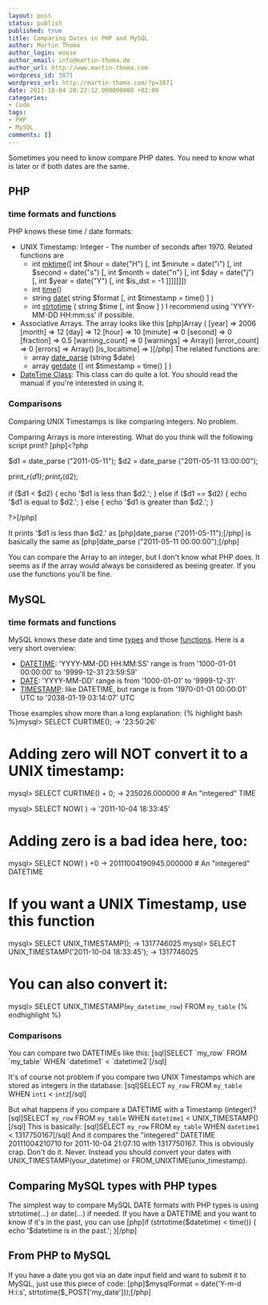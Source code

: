 ```yaml
---
layout: post
status: publish
published: true
title: Comparing Dates in PHP and MySQL
author: Martin Thoma
author_login: moose
author_email: info@martin-thoma.de
author_url: http://www.martin-thoma.com
wordpress_id: 3871
wordpress_url: http://martin-thoma.com/?p=3871
date: 2011-10-04 20:22:12.000000000 +02:00
categories:
- Code
tags:
- PHP
- MySQL
comments: []
---
```

Sometimes you need to know compare PHP dates. You need to know what is later or if both dates are the same.

<h2>PHP</h2>
<h3>time formats and functions</h3>
PHP knows these time / date formats:
<ul>
  <li>UNIX Timestamp: Integer - The number of seconds after 1970. Related functions are 
    <ul>
       <li>int <a href="http://www.php.net/manual/en/function.mktime.php">mktime</a>([ int $hour = date("H") [, int $minute = date("i") [, int $second = date("s") [, int $month = date("n") [, int $day = date("j") [, int $year = date("Y") [, int $is_dst = -1 ]]]]]]])</li>
       <li>int <a href="http://www.php.net/manual/en/function.time.php">time</a>()</li>
       <li>string <a href="http://www.php.net/manual/en/function.date.php">date</a>( string $format [, int $timestamp = time() ] )</li>
       <li>int <a href="http://www.php.net/manual/en/function.strtotime.php">strtotime</a> ( string $time [, int $now ] )
I recommend using 'YYYY-MM-DD HH:mm:ss' if possible.</li>
    </ul>
  </li>
  <li>Associative Arrays. The array looks like this [php]Array
(
    [year] => 2006
    [month] => 12
    [day] => 12
    [hour] => 10
    [minute] => 0
    [second] => 0
    [fraction] => 0.5
    [warning_count] => 0
    [warnings] => Array()
    [error_count] => 0
    [errors] => Array()
    [is_localtime] => 
)[/php]
The related functions are:
    <ul>
        <li>array <a href="http://www.php.net/manual/en/function.date-parse.php">date_parse</a> (string $date)</li>
        <li>array <a href="http://php.net/manual/en/function.getdate.php">getdate</a> ([ int $timestamp = time() ] )</li>
    </ul>
  </li>
  <li><a href="http://php.net/manual/en/class.datetime.php">DateTime Class</a>: This class can do quite a lot. You should read the manual if you're interested in using it.</li>
</ul>

<h3>Comparisons</h3>
Comparing UNIX Timestamps is like comparing integers. No problem. 

Comparing Arrays is more interesting. What do you think will the following script print?
[php]<?php

$d1 = date_parse ("2011-05-11");
$d2 = date_parse ("2011-05-11 13:00:00");

print_r($d1);
print_r($d2);

if ($d1 < $d2) {
    echo '$d1 is less than $d2.';
} else if ($d1 == $d2) {
    echo '$d1 is equal to $d2.';
} else {
    echo '$d1 is greater than $d2.';
}

?>[/php]

It prints '$d1 is less than $d2.' as 
[php]date_parse ("2011-05-11");[/php] is basically the same as 
[php]date_parse ("2011-05-11 00:00:00");[/php]

You can compare the Array to an integer, but I don't know what PHP does. It seems as if the array would always be considered as beeing greater. If you use the functions you'll be fine.

<h2>MySQL</h2>
<h3>time formats and functions</h3>
MySQL knows these date and time <a href="http://dev.mysql.com/doc/refman/5.5/en/date-and-time-types.html">types</a> and those <a href="http://dev.mysql.com/doc/refman/5.5/en/date-and-time-functions.html">functions</a>. Here is a very short overview:
<ul>
    <li><a href="http://dev.mysql.com/doc/refman/5.5/en/datetime.html">DATETIME</a>: 'YYYY-MM-DD HH:MM:SS'
range is from '1000-01-01 00:00:00' to '9999-12-31 23:59:59'</li>
    <li><a href="http://dev.mysql.com/doc/refman/5.5/en/datetime.html">DATE</a>: 'YYYY-MM-DD'
range is from '1000-01-01' to '9999-12-31'</li>
    <li><a href="http://dev.mysql.com/doc/refman/5.5/en/datetime.html">TIMESTAMP</a>: like DATETIME, but
range is from '1970-01-01 00:00:01' UTC to '2038-01-19 03:14:07' UTC</li>
</ul>

Those examples show more than a long explanation:
{% highlight bash %}mysql> SELECT CURTIME();
        -> '23:50:26'
# Adding zero will NOT convert it to a UNIX timestamp:
mysql> SELECT CURTIME() + 0;
        -> 235026.000000 # An "integered" TIME

mysql> SELECT NOW( )
        -> '2011-10-04 18:33:45'
# Adding zero is a bad idea here, too:
mysql> SELECT NOW( ) +0
        -> 20111004190945.000000 # An "integered" DATETIME
# If you want a UNIX Timestamp, use this function
mysql> SELECT UNIX_TIMESTAMP();
        -> 1317746025
mysql> SELECT UNIX_TIMESTAMP('2011-10-04 18:33:45');
        -> 1317746025
# You can also convert it:
mysql> SELECT UNIX_TIMESTAMP(`my_datetime_row`) FROM `my_table`
{% endhighlight %}

<h3>Comparisons</h3>
You can compare two DATETIMEs like this:
[sql]SELECT `my_row` FROM `my_table` WHEN `datetime1` < `datetime2`[/sql]

It's of course not problem if you compare two UNIX Timestamps which are stored as integers in the database:
[sql]SELECT `my_row` FROM `my_table` WHEN `int1` < `int2`[/sql]

But what happens if you compare a DATETIME with a Timestamp (integer)?
[sql]SELECT `my_row` FROM `my_table` WHEN `datetime1` < UNIX_TIMESTAMP()[/sql]
This is basically:
[sql]SELECT `my_row` FROM `my_table` WHEN `datetime1` < 1317750167[/sql]
And it compares the "integered" DATETIME 20111004210710 for 2011-10-04 21:07:10 with 1317750167. This is obviously crap. Don't do it. Never.
Instead you should convert your dates with UNIX_TIMESTAMP(your_datetime) or  FROM_UNIXTIME(unix_timestamp).

<h2>Comparing MySQL types with PHP types</h2>
The simplest way to compare MySQL DATE formats with PHP types is using strtotime(...) or date(...) if needed. If you have a DATETIME and you want to know if it's in the past, you can use
[php]if (strtotime($datetime) < time()) {
   echo '$datetime is in the past.';
}[/php]

<h2>From PHP to MySQL</h2>
If you have a date you got via an date input field and want to submit it to MySQL, just use this piece of code:
[php]$mysqlFormat = date('Y-m-d H:i:s', strtotime($_POST['my_date']));[/php]
